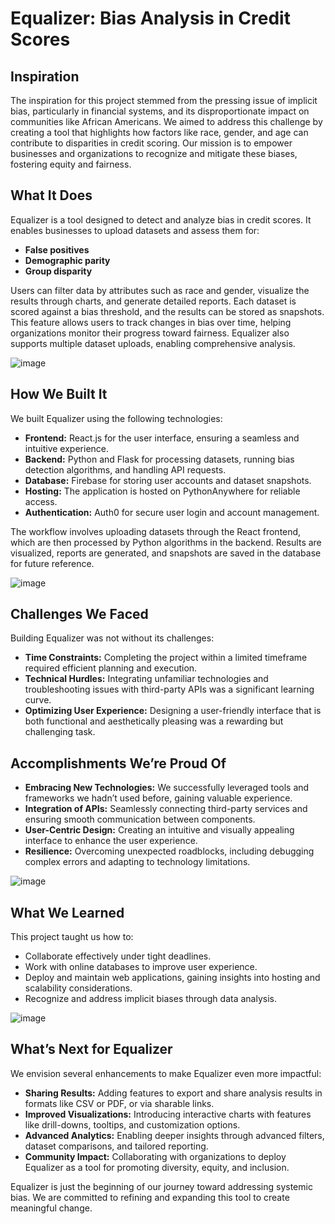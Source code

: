 # Equalizer: Bias Analysis in Credit Scores

## Inspiration
The inspiration for this project stemmed from the pressing issue of implicit bias, particularly in financial systems, and its disproportionate impact on communities like African Americans. We aimed to address this challenge by creating a tool that highlights how factors like race, gender, and age can contribute to disparities in credit scoring. Our mission is to empower businesses and organizations to recognize and mitigate these biases, fostering equity and fairness.

## What It Does
Equalizer is a tool designed to detect and analyze bias in credit scores. It enables businesses to upload datasets and assess them for:
- **False positives**
- **Demographic parity**
- **Group disparity**

Users can filter data by attributes such as race and gender, visualize the results through charts, and generate detailed reports. Each dataset is scored against a bias threshold, and the results can be stored as snapshots. This feature allows users to track changes in bias over time, helping organizations monitor their progress toward fairness. Equalizer also supports multiple dataset uploads, enabling comprehensive analysis.

![image](https://github.com/user-attachments/assets/f061355b-ffe0-4c4e-96d1-4a52ef86ce74)

## How We Built It
We built Equalizer using the following technologies:
- **Frontend:** React.js for the user interface, ensuring a seamless and intuitive experience.
- **Backend:** Python and Flask for processing datasets, running bias detection algorithms, and handling API requests.
- **Database:** Firebase for storing user accounts and dataset snapshots.
- **Hosting:** The application is hosted on PythonAnywhere for reliable access.
- **Authentication:** Auth0 for secure user login and account management.

The workflow involves uploading datasets through the React frontend, which are then processed by Python algorithms in the backend. Results are visualized, reports are generated, and snapshots are saved in the database for future reference.

![image](https://github.com/user-attachments/assets/fa0d9896-ed53-4062-9ee1-ce2a88488cb2)

## Challenges We Faced
Building Equalizer was not without its challenges:
- **Time Constraints:** Completing the project within a limited timeframe required efficient planning and execution.
- **Technical Hurdles:** Integrating unfamiliar technologies and troubleshooting issues with third-party APIs was a significant learning curve.
- **Optimizing User Experience:** Designing a user-friendly interface that is both functional and aesthetically pleasing was a rewarding but challenging task.

## Accomplishments We’re Proud Of
- **Embracing New Technologies:** We successfully leveraged tools and frameworks we hadn’t used before, gaining valuable experience.
- **Integration of APIs:** Seamlessly connecting third-party services and ensuring smooth communication between components.
- **User-Centric Design:** Creating an intuitive and visually appealing interface to enhance the user experience.
- **Resilience:** Overcoming unexpected roadblocks, including debugging complex errors and adapting to technology limitations.

![image](https://github.com/user-attachments/assets/03ae0c15-08a6-4a47-be28-7390b4349a12)

## What We Learned
This project taught us how to:
- Collaborate effectively under tight deadlines.
- Work with online databases to improve user experience.
- Deploy and maintain web applications, gaining insights into hosting and scalability considerations.
- Recognize and address implicit biases through data analysis.
  
![image](https://github.com/user-attachments/assets/a22e5c1f-b0ec-4a40-afa1-b14441090e0f)

## What’s Next for Equalizer
We envision several enhancements to make Equalizer even more impactful:
- **Sharing Results:** Adding features to export and share analysis results in formats like CSV or PDF, or via sharable links.
- **Improved Visualizations:** Introducing interactive charts with features like drill-downs, tooltips, and customization options.
- **Advanced Analytics:** Enabling deeper insights through advanced filters, dataset comparisons, and tailored reporting.
- **Community Impact:** Collaborating with organizations to deploy Equalizer as a tool for promoting diversity, equity, and inclusion.

Equalizer is just the beginning of our journey toward addressing systemic bias. We are committed to refining and expanding this tool to create meaningful change.
